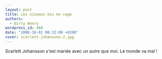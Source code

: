 ```yaml
---
layout: post
title: Les oiseaux mis en cage
authors:
  - Dirty Henry
wordpress_id: 468
date: "2008-10-01 08:32:00 +0200"
cover: scarlett-johansson-2.jpg
---
```


Scarlett Johansson s'est mariée avec un autre que moi. Le monde va mal !
